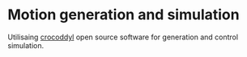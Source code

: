 # Motion generation and simulation 

Utilisaing [crocoddyl](https://github.com/loco-3d/crocoddyl) open source software for generation and control simulation. 